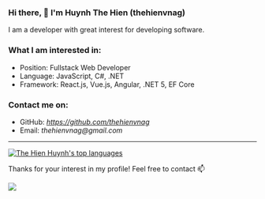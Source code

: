 ### Hi there, 👋 I'm Huynh The Hien (thehienvnag)
I am a developer with great interest for developing software. 

### What I am interested in:
  * Position: Fullstack Web Developer
  * Language: JavaScript, C#, .NET
  * Framework: React.js, Vue.js, Angular, .NET 5, EF Core 

### Contact me on: 
  * GitHub: _https://github.com/thehienvnag_
  * Email: _thehienvnag@gmail.com_

------------------
<p>
  <a href="https://github.com/thehienvnag" target="_blank">
   <img src="https://github-readme-stats.vercel.app/api?username=thehienvnag&show_icons=true&theme=tokyonight" alt="The Hien Huynh's top languages" />
  </a>
</p>


Thanks for your interest in my profile! Feel free to contact 📫
 
![](https://komarev.com/ghpvc/?username=thehienvnag&color=blue&style=plastic)






<!--
**thehienvnag/thehienvnag** is a ✨ _special_ ✨ repository because its `README.md` (this file) appears on your GitHub profile.

Here are some ideas to get you started:

- 🔭 I’m currently working on ...
- 🌱 I’m currently learning ...
- 👯 I’m looking to collaborate on ...
- 🤔 I’m looking for help with ...
- 💬 Ask me about ...
- 📫 How to reach me: ...�
- 😄 Pronouns: ...
- ⚡ Fun fact: ...
-->
